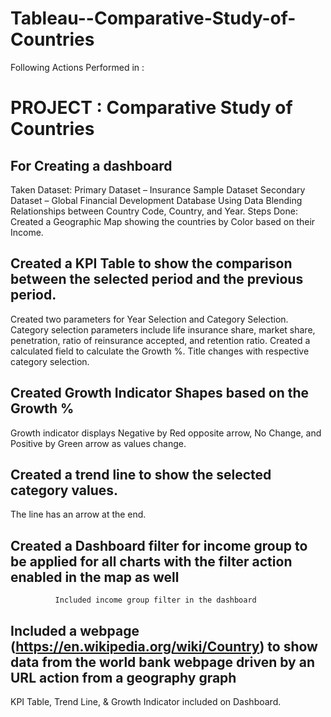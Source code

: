 # Tableau--Comparative-Study-of-Countries 

Following Actions  Performed in :
# PROJECT : Comparative Study of Countries
 
## For Creating a dashboard 
Taken Dataset:
Primary Dataset – Insurance Sample Dataset
Secondary Dataset – Global Financial Development Database
Using Data Blending Relationships between Country Code, Country, and Year.
Steps Done:
Created a Geographic Map showing the countries by Color based on their Income.
 
## Created a KPI Table to show the comparison between the selected period and the previous period.
Created two parameters for Year Selection and Category Selection.
Category selection parameters include life insurance share, market share, penetration, ratio of reinsurance accepted, and retention ratio.
Created a calculated field to calculate the Growth %.
Title changes with respective category selection.
 
## Created Growth Indicator Shapes based on the Growth %
Growth indicator displays Negative by Red opposite arrow, No Change, and Positive by Green arrow as values change.
 
## Created a trend line to show the selected category values.
The line has an arrow at the end.
 
## Created a Dashboard filter for income group to be applied for all charts with the filter action enabled in                           the map as well
              Included income group filter in the dashboard
## Included a webpage (https://en.wikipedia.org/wiki/Country) to show data from the world bank webpage driven by an URL action from a geography graph 
KPI Table, Trend Line, & Growth Indicator included on Dashboard.

